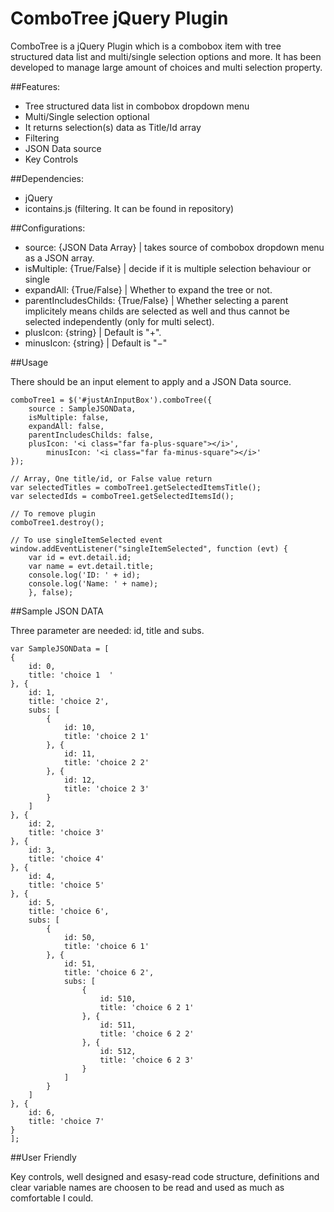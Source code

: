 # ComboTree jQuery Plugin

ComboTree is a jQuery Plugin which is a combobox item with tree structured data list and multi/single selection options and more. It has been developed to manage large amount of choices and multi selection property. 

##Features:
- Tree structured data list in combobox dropdown menu
- Multi/Single selection optional
- It returns selection(s) data as Title/Id array
- Filtering
- JSON Data source
- Key Controls
 
##Dependencies:
- jQuery
- icontains.js (filtering. It can be found in repository)
 
##Configurations:
- source: {JSON Data Array} | takes source of combobox dropdown menu as a JSON array.
- isMultiple: {True/False} | decide if it is multiple selection behaviour or single
- expandAll: {True/False} | Whether to expand the tree or not.
- parentIncludesChilds: {True/False} | Whether selecting a parent implicitely means childs are selected as well and thus cannot be selected independently (only for multi select).
- plusIcon: {string} | Default is "+".
- minusIcon: {string} | Default is "&minus;"

##Usage

There should be an input element to apply and a JSON Data source.

	comboTree1 = $('#justAnInputBox').comboTree({
		source : SampleJSONData,
		isMultiple: false,
		expandAll: false,
		parentIncludesChilds: false,
		plusIcon: '<i class="far fa-plus-square"></i>',
        	minusIcon: '<i class="far fa-minus-square"></i>'
	});

	// Array, One title/id, or False value return
	var selectedTitles = comboTree1.getSelectedItemsTitle();
	var selectedIds = comboTree1.getSelectedItemsId();
	
	// To remove plugin
	comboTree1.destroy();
	
	// To use singleItemSelected event
	window.addEventListener("singleItemSelected", function (evt) {
		var id = evt.detail.id;
		var name = evt.detail.title;
		console.log('ID: ' + id);
		console.log('Name: ' + name);
    	}, false);
	

##Sample JSON DATA

Three parameter are needed: id, title and subs.

	var SampleJSONData = [
	{
	    id: 0,
	    title: 'choice 1  '
	}, {
	    id: 1,
	    title: 'choice 2',
	    subs: [
	        {
	            id: 10,
	            title: 'choice 2 1'
	        }, {
	            id: 11,
	            title: 'choice 2 2'
	        }, {
	            id: 12,
	            title: 'choice 2 3'
	        }
	    ]
	}, {
	    id: 2,
	    title: 'choice 3'
	}, {
	    id: 3,
	    title: 'choice 4'
	}, {
	    id: 4,
	    title: 'choice 5'
	}, {
	    id: 5,
	    title: 'choice 6',
	    subs: [
	        {
	            id: 50,
	            title: 'choice 6 1'
	        }, {
	            id: 51,
	            title: 'choice 6 2',
	            subs: [
	                {
	                    id: 510,
	                    title: 'choice 6 2 1'
	                }, {
	                    id: 511,
	                    title: 'choice 6 2 2'
	                }, {
	                    id: 512,
	                    title: 'choice 6 2 3'
	                }
	            ]
	        }
	    ]
	}, {
	    id: 6,
	    title: 'choice 7'
	}
	];


##User Friendly

Key controls, well designed and esasy-read code structure, definitions and clear variable names are choosen to be read and used as much as comfortable I could.
